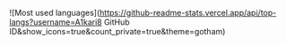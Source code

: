 ![Most used languages](https://github-readme-stats.vercel.app/api/top-langs?username=A1kari8 GitHub ID&show_icons=true&count_private=true&theme=gotham)
